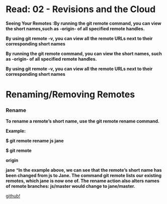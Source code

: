 # Read: 02 - Revisions and the Cloud
**Seeing Your Remotes :By running the git remote command, you can view the short names,such as -origin- of all specified remote handles.**

**By using git remote -v, you can view all the remote URLs next to their corresponding short names**


**By running the git remote command, you can view the short names, such as -origin- of all specified remote handles.**

**By using git remote -v, you can view all the remote URLs next to their corresponding short names**

# Renaming/Removing Remotes
### Rename

**To rename a remote’s short name, use the git remote rename command.**

**Example:**

**$ git remote rename js jane**

**$ git remote**

**origin**

**jane**
***In the example above, we can see that the remote’s short name has been changed from js to Jane. The command git remote lists our existing remotes, which jane is now one of. The rename action also alters names of remote branches: js/master would change to jane/master.**


[github!](https://blog.udemy.com/git-tutorial-a-comprehensive-guide)

